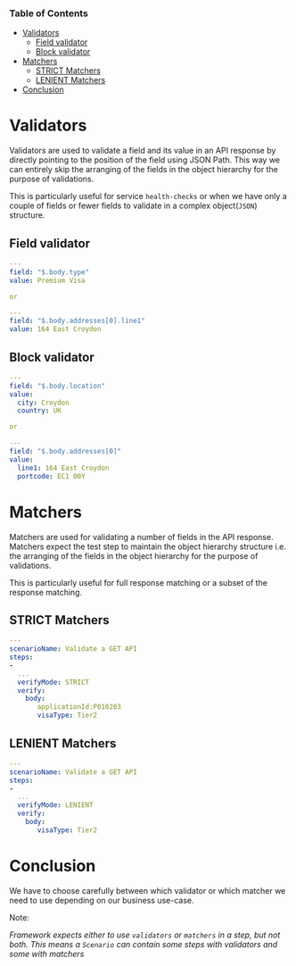 ### Table of Contents

- [Validators](#validators)
  * [Field validator](#field-validator)
  * [Block validator](#block-validator)
- [Matchers](#matchers)
  * [STRICT Matchers](#strict-matchers)
  * [LENIENT Matchers](#lenient-matchers)
- [Conclusion](#conclusion)

Validators
===
Validators are used to validate a field and its value in an API response by directly pointing to the position of the field using JSON Path. This way we can entirely skip the arranging of the fields in the object hierarchy for the purpose of validations.

This is particularly useful for service `health-checks` or when we have only a couple of fields or fewer fields to validate in a complex object(`JSON`) structure.

## Field validator
```yaml
---
field: "$.body.type"
value: Premium Visa

or

---
field: "$.body.addresses[0].line1"
value: 164 East Croydon

```

## Block validator

```yaml
---
field: "$.body.location"
value:
  city: Croydon
  country: UK

or

---
field: "$.body.addresses[0]"
value:
  line1: 164 East Croydon
  portcode: EC1 00Y

```

Matchers
===
Matchers are used for validating a number of fields in the API response. Matchers expect the test step to maintain the object hierarchy structure i.e. the arranging of the fields in the object hierarchy for the purpose of validations.

This is particularly useful for full response matching or a subset of the response matching. 
 

## STRICT Matchers
```yaml
---
scenarioName: Validate a GET API
steps:
-     
  ...
  verifyMode: STRICT
  verify:
    body: 
       applicationId:P010203
       visaType: Tier2
```

## LENIENT Matchers
```yaml
---
scenarioName: Validate a GET API
steps:
-     
  ...
  verifyMode: LENIENT
  verify:
    body: 
       visaType: Tier2
```

Conclusion
===
We have to choose carefully between which validator or which matcher we need to use depending on our business use-case.

Note:

_Framework expects either to use `validators` or `matchers` in a step, but not both. This means a `Scenario` can contain some steps with validators and some with matchers_